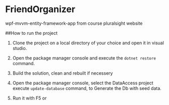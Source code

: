 # FriendOrganizer
wpf-mvvm-entity-framework-app from course pluralsight website

##How to run the project

1. 	Clone the project on a local directory of your choice and open it in visual studio.

2. 	Open the package manager console and execute the ```dotnet restore``` command.

3. 	Build the solution, clean and rebuilt if necessery

4. 	Open the package manager console, select the DataAccess project execute  ```update-database``` command,
	to Generate the Db with seed data.

5. Run it with F5 or